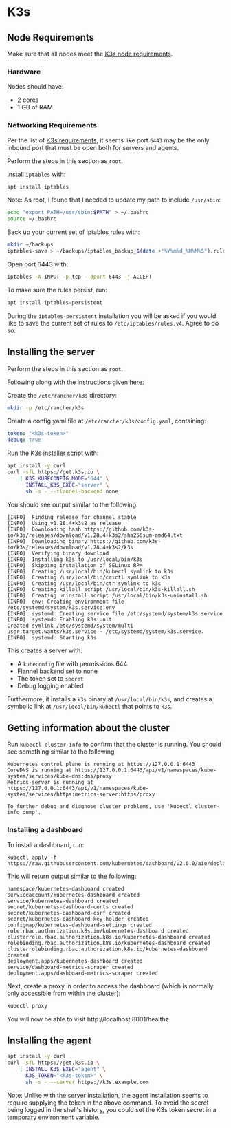# K3s

## Node Requirements

Make sure that all nodes meet the [K3s node requirements](https://docs.k3s.io/installation/requirements).

### Hardware

Nodes should have:
- 2 cores
- 1 GB of RAM

### Networking Requirements

Per the list of [K3s requirements](https://docs.k3s.io/installation/requirements?os=debian#networking),
it seems like port `6443` may be the only inbound port that must be open
both for servers and agents.

Perform the steps in this section as `root`.

Install `iptables` with:

```bash
apt install iptables
```

Note: As root, I found that I needed to update my path to include `/usr/sbin`:

```bash
echo "export PATH=/usr/sbin:$PATH" > ~/.bashrc
source ~/.bashrc
```

Back up your current set of iptables rules with:

```bash
mkdir ~/backups
iptables-save > ~/backups/iptables_backup_$(date +"%Y%m%d_%H%M%S").rules
```

Open port 6443 with:

```bash
iptables -A INPUT -p tcp --dport 6443 -j ACCEPT
```

To make sure the rules persist, run:

```bash
apt install iptables-persistent
```

During the `iptables-persistent` installation you will be asked if you would like to
save the current set of rules to `/etc/iptables/rules.v4`.
Agree to do so.

## Installing the server

Perform the steps in this section as `root`.

Following along with the instructions given [here](https://docs.k3s.io/installation/configuration#putting-it-all-together):

Create the `/etc/rancher/k3s` directory:

```bash
mkdir -p /etc/rancher/k3s
```

Create a config.yaml file at `/etc/rancher/k3s/config.yaml`, containing:

```yaml
token: "<k3s-token>"
debug: true
```

Run the K3s installer script with:

```bash
apt install -y curl
curl -sfL https://get.k3s.io \
    | K3S_KUBECONFIG_MODE="644" \
      INSTALL_K3S_EXEC="server" \
      sh -s - --flannel-backend none
```

You should see output similar to the following:

```
[INFO]  Finding release for channel stable
[INFO]  Using v1.28.4+k3s2 as release
[INFO]  Downloading hash https://github.com/k3s-io/k3s/releases/download/v1.28.4+k3s2/sha256sum-amd64.txt
[INFO]  Downloading binary https://github.com/k3s-io/k3s/releases/download/v1.28.4+k3s2/k3s
[INFO]  Verifying binary download
[INFO]  Installing k3s to /usr/local/bin/k3s
[INFO]  Skipping installation of SELinux RPM
[INFO]  Creating /usr/local/bin/kubectl symlink to k3s
[INFO]  Creating /usr/local/bin/crictl symlink to k3s
[INFO]  Creating /usr/local/bin/ctr symlink to k3s
[INFO]  Creating killall script /usr/local/bin/k3s-killall.sh
[INFO]  Creating uninstall script /usr/local/bin/k3s-uninstall.sh
[INFO]  env: Creating environment file /etc/systemd/system/k3s.service.env
[INFO]  systemd: Creating service file /etc/systemd/system/k3s.service
[INFO]  systemd: Enabling k3s unit
Created symlink /etc/systemd/system/multi-user.target.wants/k3s.service → /etc/systemd/system/k3s.service.
[INFO]  systemd: Starting k3s
```

This creates a server with:

- A `kubeconfig` file with permissions 644
- [Flannel](https://docs.k3s.io/installation/network-options#flannel-options) backend set to none
- The token set to `secret`
- Debug logging enabled

Furthermore, it installs a `k3s` binary at `/usr/local/bin/k3s`,
and creates a symbolic link at `/usr/local/bin/kubectl` that points to `k3s`.

## Getting information about the cluster

Run `kubectl cluster-info` to confirm that the cluster is running.
You should see something similar to the following:

```
Kubernetes control plane is running at https://127.0.0.1:6443
CoreDNS is running at https://127.0.0.1:6443/api/v1/namespaces/kube-system/services/kube-dns:dns/proxy
Metrics-server is running at https://127.0.0.1:6443/api/v1/namespaces/kube-system/services/https:metrics-server:https/proxy

To further debug and diagnose cluster problems, use 'kubectl cluster-info dump'.
```

### Installing a dashboard

To install a dashboard, run:

```
kubectl apply -f https://raw.githubusercontent.com/kubernetes/dashboard/v2.0.0/aio/deploy/recommended.yaml
```

This will return output similar to the following:

```
namespace/kubernetes-dashboard created
serviceaccount/kubernetes-dashboard created
service/kubernetes-dashboard created
secret/kubernetes-dashboard-certs created
secret/kubernetes-dashboard-csrf created
secret/kubernetes-dashboard-key-holder created
configmap/kubernetes-dashboard-settings created
role.rbac.authorization.k8s.io/kubernetes-dashboard created
clusterrole.rbac.authorization.k8s.io/kubernetes-dashboard created
rolebinding.rbac.authorization.k8s.io/kubernetes-dashboard created
clusterrolebinding.rbac.authorization.k8s.io/kubernetes-dashboard created
deployment.apps/kubernetes-dashboard created
service/dashboard-metrics-scraper created
deployment.apps/dashboard-metrics-scraper created
```

Next, create a proxy in order to access the dashboard
(which is normally only accessible from within the cluster):

```bash
kubectl proxy
```

You will now be able to visit
http://localhost:8001/healthz

## Installing the agent

```bash
apt install -y curl
curl -sfL https://get.k3s.io \
    | INSTALL_K3S_EXEC="agent" \
      K3S_TOKEN="<k3s-token>" \
      sh -s - --server https://k3s.example.com
```

Note: Unlike with the server installation,
the agent installation seems to require supplying the token in the above command.
To avoid the secret being logged in the shell's history,
you could set the K3s token secret in a temporary environment variable.
